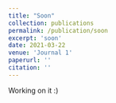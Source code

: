 ```yaml
---
title: "Soon"
collection: publications
permalink: /publication/soon
excerpt: 'soon'
date: 2021-03-22
venue: 'Journal 1'
paperurl: ''
citation: ''
---
```

Working on it :)